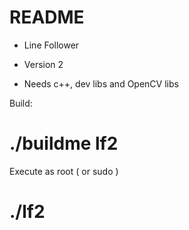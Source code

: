 # README #


* Line Follower
* Version 2

* Needs c++, dev libs and OpenCV libs

Build:
# ./buildme lf2

Execute as root ( or sudo )
# ./lf2 

